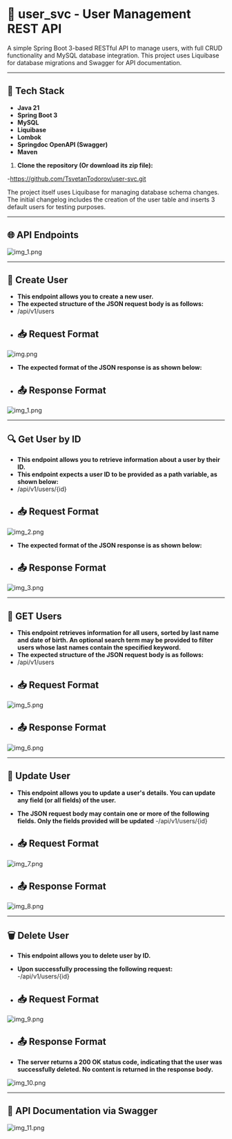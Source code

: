 # 🧾 user_svc - User Management REST API

A simple Spring Boot 3-based RESTful API to manage users, with full CRUD functionality and MySQL database integration.
This project uses Liquibase for database migrations and Swagger for API documentation.

---

## 🚀 Tech Stack

- **Java 21**
- **Spring Boot 3**
- **MySQL**
- **Liquibase**
- **Lombok**
- **Springdoc OpenAPI (Swagger)**
- **Maven**


1. **Clone the repository (Or download its zip file):**

-https://github.com/TsvetanTodorov/user-svc.git

The project itself uses Liquibase for managing database schema changes.
The initial changelog includes the creation of the user table and inserts 3
default users for testing purposes.



---


## 🌐 API Endpoints


![img_1.png](images/img_12.png)


---

## 🚀 Create User

- **This endpoint allows you to create a new user.**
- **The expected structure of the JSON request body is as follows:**
- /api/v1/users
- ## 📥 Request Format

![img.png](images/img.png)

- **The expected format of the JSON response is as shown below:**
- ## 📤 Response Format

![img_1.png](images/img_1.png)


---

## 🔍 Get User by ID

- **This endpoint allows you to retrieve information about a user by their ID.**
- **This endpoint expects a user ID to be provided as a path variable, as shown below:**
- /api/v1/users/{id}
- ## 📥 Request Format

![img_2.png](images/img_2.png)

- **The expected format of the JSON response is as shown below:**
- ## 📤 Response Format

![img_3.png](images/img_3.png)


---

## 📄 GET Users

- **This endpoint retrieves information for all users, sorted by last name and date of birth. An optional search term
  may be provided to filter users whose last names contain the specified keyword.**
- **The expected structure of the JSON request body is as follows:**
- /api/v1/users
- ## 📥 Request Format

![img_5.png](images/img_5.png)

- ## 📤 Response Format

![img_6.png](images/img_6.png)


---

## 💾 Update User

- **This endpoint allows you to update a user's details. You can update any field (or all fields) of the user.**
- **The JSON request body may contain one or more of the following fields. Only the fields provided will be updated**
  -/api/v1/users/{id}

- ## 📥 Request Format

![img_7.png](images/img_7.png)

- ## 📤 Response Format

![img_8.png](images/img_8.png)

---

## 🗑️ Delete User

- **This endpoint allows you to delete user by ID.**
- **Upon successfully processing the following request:**
-/api/v1/users/{id}

- ## 📥 Request Format
![img_9.png](images/img_9.png)

- ## 📤 Response Format
- **The server returns a 200 OK status code, indicating that the user was successfully deleted.
  No content is returned in the response body.**

![img_10.png](images/img_10.png)

---

## 📖 API Documentation via Swagger

![img_11.png](images/img_11.png)